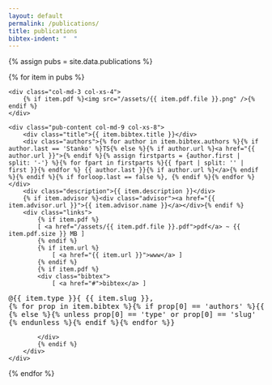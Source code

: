 ```yaml
---
layout: default
permalink: /publications/
title: publications
bibtex-indent: "  "
---
```


{% assign pubs = site.data.publications %}

{% for item in pubs %}
<div class="publication {{ item.type }} row" id="p-{{ item.pdf.file }}">

    <div class="col-md-3 col-xs-4">
        {% if item.pdf %}<img src="/assets/{{ item.pdf.file }}.png" />{% endif %}
    </div>
    
    <div class="pub-content col-md-9 col-xs-8">
        <div class="title">{{ item.bibtex.title }}</div>
        <div class="authors">{% for author in item.bibtex.authors %}{% if author.last == 'Stanko' %}TS{% else %}{% if author.url %}<a href="{{ author.url }}">{% endif %}{% assign firstparts = {author.first | split: '-'} %}{% for fpart in firstparts %}{{ fpart | split: '' | first }}{% endfor %} {{ author.last }}{% if author.url %}</a>{% endif %}{% endif %}{% if forloop.last == false %}, {% endif %}{% endfor %}</div>
        <div class="description">{{ item.description }}</div>
        {% if item.advisor %}<div class="advisor"><a href="{{ item.advisor.url }}">{{ item.advisor.name }}</a></div>{% endif %}
        <div class="links">
            {% if item.pdf %}
            [ <a href="/assets/{{ item.pdf.file }}.pdf">pdf</a> ~ {{ item.pdf.size }} MB ]
            {% endif %}
            {% if item.url %}
                [ <a href="{{ item.url }}">www</a> ]
            {% endif %}
            {% if item.pdf %}
            <div class="bibtex">
                [ <a href="#">bibtex</a> ]
<pre id="bibtex-{{ item.pdf.slug }}">
@{{ item.type }}&#123; {{ item.slug }},
{% for prop in item.bibtex %}{% if prop[0] == 'authors' %}{{ page.bibtex-indent }}author = &#123;{% for author in item.bibtex.authors %}{{ author.first }} {{ author.last }}{% if forloop.last == false %} and {% endif %}{% endfor %}&#125;,
{% else %}{% unless prop[0] == 'type' or prop[0] == 'slug'  or prop[0] == 'authors'  %}{{ page.bibtex-indent }}{{ prop[0] }} = &#123;{{ prop[1] }}&#125;{% if forloop.last == false %},{% endif %}
{% endunless %}{% endif %}{% endfor %}&#125;
</pre>
            </div>
            {% endif %}
        </div>
    </div>
</div>
{% endfor %}
